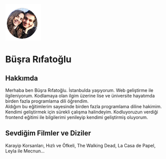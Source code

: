 ![Fotoğraf](resim1.png)
# Büşra Rıfatoğlu
## Hakkımda
Merhaba ben Büşra Rıfatoğlu. İstanbulda yaşıyorum. Web geliştirme ile ilgileniyorum. 
Kodlamaya olan ilgim üzerine lise ve üniversite hayatımda birden fazla programlama dili öğrendim.  
Aldığım bu eğitimlerim sayesinde birden fazla programlama diline hakimim.
Kendimi geliştirmek için sürekli çalışma halindeyim. 
Kodluyoruzun verdiği frontend eğitimi ile bilgilerimi yenileyip kendimi geliştirmiş oluyorum.
## Sevdiğim Filmler ve Diziler
Karayip Korsanları, Hızlı ve Öfkeli, The Walking Dead, La Casa de Papel, Leyla ile Mecnun...